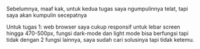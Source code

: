 Sebelumnya, maaf kak, untuk kedua tugas saya ngumpulinnya telat, tapi saya akan kumpulin secepatnya

Untuk tugas 1:
web browser saya cukup responsif untuk lebar screen hingga 470-500px,
fungsi dark-mode dan light mode bisa berfungsi tapi tidak dengan 2 fungsi lainnya, saya sudah cari solusinya tapi tidak ketemu.

